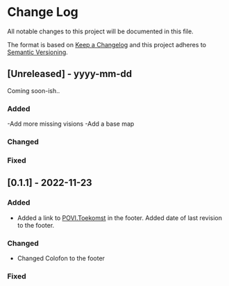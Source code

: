 
# Change Log
All notable changes to this project will be documented in this file.
 
The format is based on [Keep a Changelog](http://keepachangelog.com/)
and this project adheres to [Semantic Versioning](http://semver.org/).
 
## [Unreleased] - yyyy-mm-dd
 
Coming soon-ish..
 
### Added
-Add more missing visions
-Add a base map
### Changed
### Fixed
 
## [0.1.1] - 2022-11-23
  
 
### Added
 
- Added a link to [POVI.Toekomst](https://povi.toekom.st/) in the footer.
  Added date of last revision to the footer.
  
### Changed
  
- Changed Colofon to the footer
 
### Fixed
 
